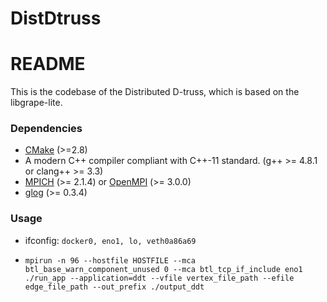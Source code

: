 # DistDtruss

# README #

This is the codebase of the Distributed D-truss, which is based on the libgrape-lite.

### Dependencies

- [CMake](https://cmake.org/) (>=2.8)
- A modern C++ compiler compliant with C++-11 standard. (g++ >= 4.8.1 or clang++ >= 3.3)
- [MPICH](https://www.mpich.org/) (>= 2.1.4) or [OpenMPI](https://www.open-mpi.org/) (>= 3.0.0)
- [glog](https://github.com/google/glog) (>= 0.3.4)

### Usage

- ifconfig: `docker0, eno1, lo, veth0a86a69`

- `mpirun -n 96 --hostfile HOSTFILE --mca btl_base_warn_component_unused 0 --mca btl_tcp_if_include eno1 ./run_app --application=ddt --vfile vertex_file_path --efile edge_file_path --out_prefix ./output_ddt`
